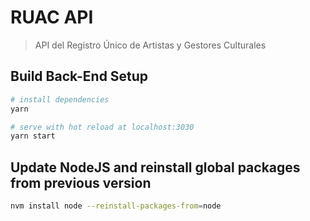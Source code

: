 # RUAC API

> API del Registro Único de Artistas y Gestores Culturales

## Build Back-End Setup

``` bash
# install dependencies
yarn

# serve with hot reload at localhost:3030
yarn start
```

## Update NodeJS and reinstall global packages from previous version

``` bash
nvm install node --reinstall-packages-from=node
```
